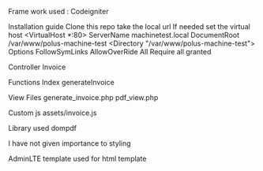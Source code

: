 Frame work used : Codeigniter


Installation guide
Clone this repo
take the local url
If needed set the virtual host
<VirtualHost *:80>
    ServerName  machinetest.local
    DocumentRoot /var/www/polus-machine-test
    <Directory "/var/www/polus-machine-test">
        Options FollowSymLinks
        AllowOverRide All
        Require all granted
    </Directory>
</VirtualHost>

Controller 
Invoice

Functions
Index
generateInvoice

View Files
generate_invoice.php
pdf_view.php

Custom js
assets/invoice.js

Library used
dompdf

I have not given importance to styling

AdminLTE template used for html template

